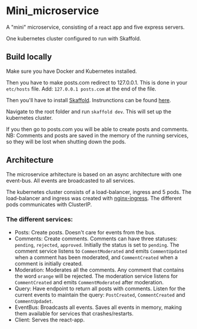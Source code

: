 # Mini_microservice
A "mini" microservice, consisting of a react app and five express servers.

One kubernetes cluster configured to run with Skaffold.

## Build locally
Make sure you have Docker and Kubernetes installed.

Then you have to make posts.com redirect to 127.0.0.1.
This is done in your `etc/hosts` file. Add: `127.0.0.1 posts.com` at the end of the file.

Then you'll have to install [Skaffold](https://skaffold.dev/). Instrunctions can be found [here](https://skaffold.dev/docs/install/).

Navigate to the root folder and run `skaffold dev`. This will set up the kubernetes cluster.

If you then go to posts.com you will be able to create posts and comments. NB: Comments and posts are saved in the memory of the running services, so they will be lost when shutting down the pods.

## Architecture
The microservice arhitecture is based on an async architecture with one event-bus. All events are broadcasted to all services.

The kubernetes cluster consists of a load-balancer, ingress and 5 pods. The load-balancer and ingress was created with [nginx-ingress](https://kubernetes.github.io/ingress-nginx/). The different pods communicates with ClusterIP.

### The different services:
* Posts: Create posts. Doesn't care for events from the bus. 
* Comments: Create comments. Comments can have three statuses: `pending`, `rejected`, `approved`. Initially the status is set to `pending`. The comment service listens to `CommentModerated` and emits `CommentUpdated` when a comment has been moderated, and `CommentCreated` when a comment is initially created. 
* Moderation: Moderates all the comments. Any comment that contains the word `orange` will be rejected. The moderation service listens for `CommentCreated` and emits `CommentModerated` after moderation.
* Query: Have endpoint to return all posts with comments. Listen for the current events to maintain the query: `PostCreated`, `CommentCreated` and `CommentUpdadet`.
* EventBus: Broadcasts all events. Saves all events in memory, making them available for services that crashes/restarts.
* Client: Serves the react-app.
